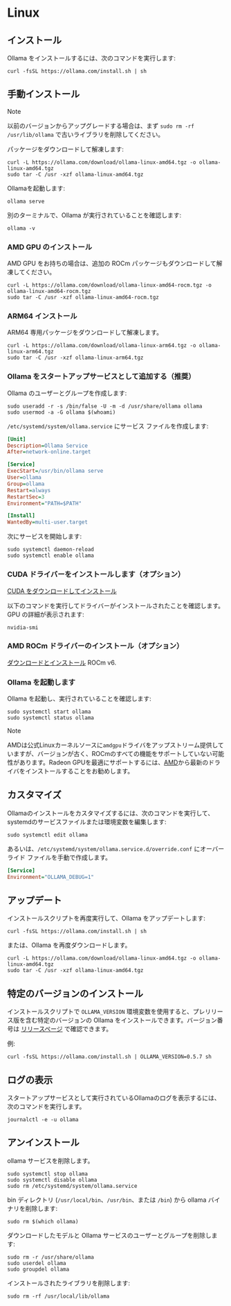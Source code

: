 # Linux

## インストール

Ollama をインストールするには、次のコマンドを実行します:

```shell
curl -fsSL https://ollama.com/install.sh | sh
```

## 手動インストール

> [!NOTE]
> 以前のバージョンからアップグレードする場合は、まず `sudo rm -rf /usr/lib/ollama` で古いライブラリを削除してください。

パッケージをダウンロードして解凍します:

```shell
curl -L https://ollama.com/download/ollama-linux-amd64.tgz -o ollama-linux-amd64.tgz
sudo tar -C /usr -xzf ollama-linux-amd64.tgz
```

Ollamaを起動します:

```shell
ollama serve
```

別のターミナルで、Ollama が実行されていることを確認します:

```shell
ollama -v
```

### AMD GPU のインストール

AMD GPU をお持ちの場合は、追加の ROCm パッケージもダウンロードして解凍してください。

```shell
curl -L https://ollama.com/download/ollama-linux-amd64-rocm.tgz -o ollama-linux-amd64-rocm.tgz
sudo tar -C /usr -xzf ollama-linux-amd64-rocm.tgz
```

### ARM64 インストール

ARM64 専用パッケージをダウンロードして解凍します。

```shell
curl -L https://ollama.com/download/ollama-linux-arm64.tgz -o ollama-linux-arm64.tgz
sudo tar -C /usr -xzf ollama-linux-arm64.tgz
```

### Ollama をスタートアップサービスとして追加する（推奨）

Ollama のユーザーとグループを作成します:

```shell
sudo useradd -r -s /bin/false -U -m -d /usr/share/ollama ollama
sudo usermod -a -G ollama $(whoami)
```

`/etc/systemd/system/ollama.service` にサービス ファイルを作成します:

```ini
[Unit]
Description=Ollama Service
After=network-online.target

[Service]
ExecStart=/usr/bin/ollama serve
User=ollama
Group=ollama
Restart=always
RestartSec=3
Environment="PATH=$PATH"

[Install]
WantedBy=multi-user.target
```

次にサービスを開始します:

```shell
sudo systemctl daemon-reload
sudo systemctl enable ollama
```

### CUDA ドライバーをインストールします（オプション）

[CUDA をダウンロードしてインストール](https://developer.nvidia.com/cuda-downloads)

以下のコマンドを実行してドライバーがインストールされたことを確認します。GPU の詳細が表示されます:

```shell
nvidia-smi
```

### AMD ROCm ドライバーのインストール（オプション）

[ダウンロードとインストール](https://rocm.docs.amd.com/projects/install-on-linux/en/latest/tutorial/quick-start.html) ROCm v6.

### Ollama を起動します

Ollama を起動し、実行されていることを確認します:

```shell
sudo systemctl start ollama
sudo systemctl status ollama
```

> [!NOTE]
> AMDは公式Linuxカーネルソースに`amdgpu`ドライバをアップストリーム提供していますが、バージョンが古く、ROCmのすべての機能をサポートしていない可能性があります。Radeon GPUを最適にサポートするには、[AMD](https://www.amd.com/en/support/download/linux-drivers.html)から最新のドライバをインストールすることをお勧めします。

## カスタマイズ

Ollamaのインストールをカスタマイズするには、次のコマンドを実行して、systemdのサービスファイルまたは環境変数を編集します:

```shell
sudo systemctl edit ollama
```

あるいは、`/etc/systemd/system/ollama.service.d/override.conf` にオーバーライド ファイルを手動で作成します。

```ini
[Service]
Environment="OLLAMA_DEBUG=1"
```

## アップデート

インストールスクリプトを再度実行して、Ollama をアップデートします:

```shell
curl -fsSL https://ollama.com/install.sh | sh
```

または、Ollama を再度ダウンロードします。

```shell
curl -L https://ollama.com/download/ollama-linux-amd64.tgz -o ollama-linux-amd64.tgz
sudo tar -C /usr -xzf ollama-linux-amd64.tgz
```

## 特定のバージョンのインストール

インストールスクリプトで `OLLAMA_VERSION` 環境変数を使用すると、プレリリース版を含む特定のバージョンの Ollama をインストールできます。バージョン番号は [リリースページ](https://github.com/ollama/ollama/releases) で確認できます。

例:

```shell
curl -fsSL https://ollama.com/install.sh | OLLAMA_VERSION=0.5.7 sh
```

## ログの表示

スタートアップサービスとして実行されているOllamaのログを表示するには、次のコマンドを実行します。

```shell
journalctl -e -u ollama
```

## アンインストール

ollama サービスを削除します。

```shell
sudo systemctl stop ollama
sudo systemctl disable ollama
sudo rm /etc/systemd/system/ollama.service
```

bin ディレクトリ (`/usr/local/bin`、`/usr/bin`、または `/bin`) から ollama バイナリを削除します:

```shell
sudo rm $(which ollama)
```

ダウンロードしたモデルと Ollama サービスのユーザーとグループを削除します:

```shell
sudo rm -r /usr/share/ollama
sudo userdel ollama
sudo groupdel ollama
```

インストールされたライブラリを削除します:

```shell
sudo rm -rf /usr/local/lib/ollama
```
